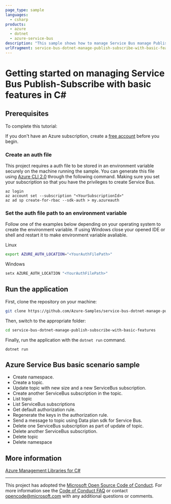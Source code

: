 ```yaml
---
page_type: sample
languages:
  - csharp
products:
  - azure
  - dotnet
  - azure-service-bus
description: "This sample shows how to manage Service Bus manage Publish-Subscribe with basic features."
urlFragment: service-bus-dotnet-manage-publish-subscribe-with-basic-features
---
```


# Getting started on managing Service Bus Publish-Subscribe with basic features in C#

## Prerequisites

To complete this tutorial:

If you don't have an Azure subscription, create a [free account] before you begin.

### Create an auth file

This project requires a auth file to be stored in an environment variable securely on the machine running the sample. You can generate this file using [Azure CLI 2.0] through the following command. Making sure you set your subscription so that you have the privileges to create Service Bus.

```azure-cli
az login
az account set --subscription "<YourSubscriptionId>"
az ad sp create-for-rbac --sdk-auth > my.azureauth
```

### Set the auth file path to an environment variable

Follow one of the examples below depending on your operating system to create the environment variable. If using Windows close your opened IDE or shell and restart it to make environment variable avaliable.

Linux

```bash
export AZURE_AUTH_LOCATION="<YourAuthFilePath>"
```

Windows

```cmd
setx AZURE_AUTH_LOCATION "<YourAuthFilePath>"
```

## Run the application

First, clone the repository on your machine:

```bash
git clone https://github.com/Azure-Samples/service-bus-dotnet-manage-publish-subscribe-with-basic-features.git
```

Then, switch to the appropriate folder:
```bash
cd service-bus-dotnet-manage-publish-subscribe-with-basic-features
```

Finally, run the application with the `dotnet run` command.

```console
dotnet run
```

## Azure Service Bus basic scenario sample

 *  Create namespace.
 *  Create a topic.
 *  Update topic with new size and a new ServiceBus subscription.
 *  Create another ServiceBus subscription in the topic.
 *  List topic
 *  List ServiceBus subscriptions
 *  Get default authorization rule.
 *  Regenerate the keys in the authorization rule.
 *  Send a message to topic using Data plan sdk for Service Bus.
 *  Delete one ServiceBus subscription as part of update of topic.
 *  Delete another ServiceBus subscription.
 *  Delete topic
 *  Delete namespace

## More information

[Azure Management Libraries for C#][Azure .Net Developer Center]

---

This project has adopted the [Microsoft Open Source Code of Conduct]. For more information see the [Code of Conduct FAQ] or contact [opencode@microsoft.com] with any additional questions or comments.

<!-- LINKS -->
[free account]: https://azure.microsoft.com/free/?WT.mc_id=A261C142F
[Azure Management Libraries for C#]: https://github.com/Azure/azure-sdk-for-net/tree/Fluent
[Azure .Net Developer Center]: https://azure.microsoft.com/en-us/develop/net
[Microsoft Open Source Code of Conduct]: https://opensource.microsoft.com/codeofconduct
[opencode@microsoft.com]: mailto:opencode@microsoft.com
[Code of Conduct FAQ]: https://opensource.microsoft.com/codeofconduct/faq/
[Azure CLI 2.0]: https://docs.microsoft.com/en-us/cli/azure/install-azure-cli?view=azure-cli-latest
